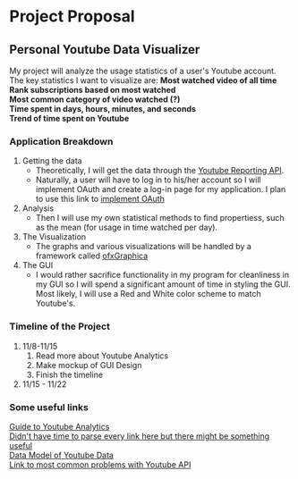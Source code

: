 # Project Proposal
## Personal Youtube Data Visualizer
My project will analyze the usage statistics of a user's Youtube account. The key statistics I want to visualize are: <nr/>
**Most watched video of all time**<br/>
**Rank subscriptions based on most watched**<br/>
**Most common category of video watched (?)**<br/>
**Time spent in days, hours, minutes, and seconds**<br/>
**Trend of time spent on Youtube**<br/>


### Application Breakdown
1. Getting the data
    * Theoretically, I will get the data through the [Youtube Reporting API](https://developers.google.com/youtube/reporting/). 
    * Naturally, a user will have to log in to his/her account so I will implement OAuth and create a log-in page for my application. I plan to use this link to [implement OAuth](https://developers.google.com/youtube/v3/guides/authentication#OAuth2_Devices_Flow)
2. Analysis
    * Then I will use my own statistical methods to find propertiess, such as the mean (for usage in time watched per day). 
3. The Visualization
    * The graphs and various visualizations will be handled by a framework called [ofxGraphica](https://github.com/jagracar/ofxGrafica)
4. The GUI
    * I would rather sacrifice functionality in my program for cleanliness in my GUI so I will spend a significant amount of time in styling the GUI. Most likely, I will use a Red and White color scheme to match Youtube's. 

### Timeline of the Project
   1. 11/8-11/15
      1. Read more about Youtube Analytics
      2. Make mockup of GUI Design
      3. Finish the timeline
   2. 11/15 - 11/22
      
      
### Some useful links <br/>
[Guide to Youtube Analytics](https://www.singlegrain.com/blog-posts/analytics/complete-guide-to-youtube-analytics/)<br/>
[Didn't have time to parse every link here but there might be something useful](https://github.com/uhub/awesome-cpp) <br/>
[Data Model of Youtube Data](https://developers.google.com/youtube/analytics/data_model)  <br/>
[Link to most common problems with Youtube API](https://stackoverflow.com/questions/tagged/youtube-analytics-api?sort=votes&pageSize=50) <br/>
